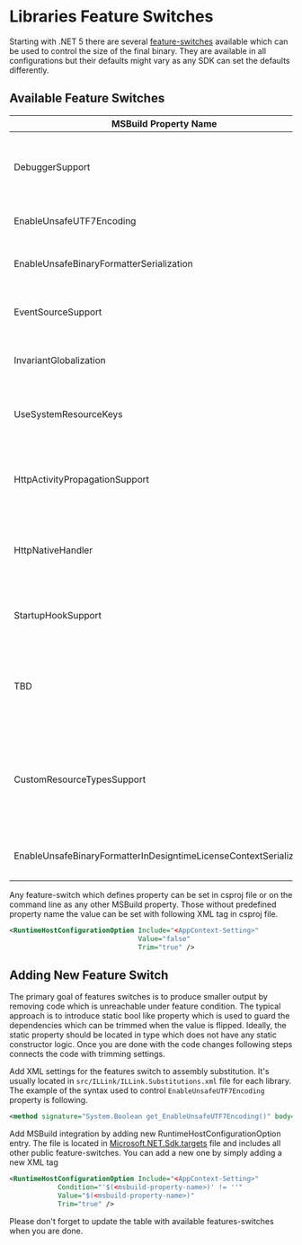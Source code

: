 # Libraries Feature Switches

Starting with .NET 5 there are several [feature-switches](https://github.com/dotnet/designs/blob/master/accepted/2020/feature-switch.md) available which
can be used to control the size of the final binary. They are available in all
configurations but their defaults might vary as any SDK can set the defaults differently.

## Available Feature Switches

| MSBuild Property Name | AppContext Setting | Description |
|-|-|-|
| DebuggerSupport | System.Diagnostics.Debugger.IsSupported | Any dependency that enables better debugging experience to be trimmed when set to false |
| EnableUnsafeUTF7Encoding | System.Text.Encoding.EnableUnsafeUTF7Encoding | Insecure UTF-7 encoding is trimmed when set to false |
| EnableUnsafeBinaryFormatterSerialization | System.Runtime.Serialization.EnableUnsafeBinaryFormatterSerialization | BinaryFormatter serialization support is trimmed when set to false |
| EventSourceSupport | System.Diagnostics.Tracing.EventSource.IsSupported | Any EventSource related code or logic is trimmed when set to false |
| InvariantGlobalization | System.Globalization.Invariant | All globalization specific code and data is trimmed when set to true |
| UseSystemResourceKeys | System.Resources.UseSystemResourceKeys |  Any localizable resources for system assemblies is trimmed when set to true |
| HttpActivityPropagationSupport | System.Net.Http.EnableActivityPropagation | Any dependency related to diagnostics support for System.Net.Http is trimmed when set to false |
| HttpNativeHandler | System.Net.Http.UseNativeHttpHandler | HttpClient uses by default platform native implementation of HttpMessageHandler if set to true. |
| StartupHookSupport | System.StartupHookProvider.IsSupported | Startup hooks are disabled when set to false. Startup hook related functionality can be trimmed. |
| TBD | System.Threading.Thread.EnableAutoreleasePool | When set to true, creates an NSAutoreleasePool for each thread and thread pool work item on applicable platforms. |
| CustomResourceTypesSupport | System.Resources.ResourceManager.AllowCustomResourceTypes | Use of custom resource types is disabled when set to false. ResourceManager code paths that use reflection for custom types can be trimmed. |
| EnableUnsafeBinaryFormatterInDesigntimeLicenseContextSerialization | System.ComponentModel.TypeConverter.EnableUnsafeBinaryFormatterInDesigntimeLicenseContextSerialization | BinaryFormatter serialization support is trimmed when set to false. |

Any feature-switch which defines property can be set in csproj file or
on the command line as any other MSBuild property. Those without predefined property name
the value can be set with following XML tag in csproj file.

```xml
<RuntimeHostConfigurationOption Include="<AppContext-Setting>"
                                Value="false"
                                Trim="true" />
```

## Adding New Feature Switch

The primary goal of features switches is to produce smaller output by removing code which is
unreachable under feature condition. The typical approach is to introduce static bool like
property which is used to guard the dependencies which can be trimmed when the value is flipped.
Ideally, the static property should be located in type which does not have any static constructor
logic. Once you are done with the code changes following steps connects the code with trimming
settings.

Add XML settings for the features switch to assembly substitution. It's usually located in
`src/ILLink/ILLink.Substitutions.xml` file for each library. The example of the syntax used to control
`EnableUnsafeUTF7Encoding` property is following.

```xml
<method signature="System.Boolean get_EnableUnsafeUTF7Encoding()" body="stub" value="false" feature="System.Text.Encoding.EnableUnsafeUTF7Encoding" featurevalue="false" />
```

Add MSBuild integration by adding new RuntimeHostConfigurationOption entry. The file is located in
[Microsoft.NET.Sdk.targets](https://github.com/dotnet/sdk/blob/33ce6234e6bf45bce16f610c441679252d309189/src/Tasks/Microsoft.NET.Build.Tasks/targets/Microsoft.NET.Sdk.targets#L348-L401) file and includes all
other public feature-switches. You can add a new one by simply adding a new XML tag

```xml
<RuntimeHostConfigurationOption Include="<AppContext-Setting>"
            Condition="'$(<msbuild-property-name>)' != ''"
            Value="$(<msbuild-property-name>)"
            Trim="true" />
```

Please don't forget to update the table with available features-switches when you are done.
